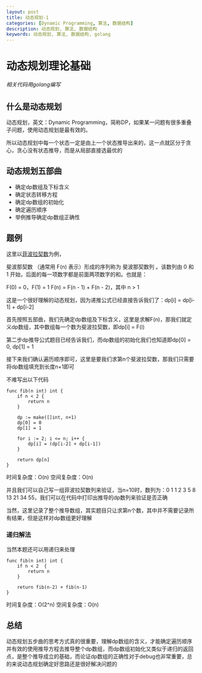 ```yaml
---
layout: post
title: 动态规划-1
categories: [Dynamic Programming, 算法, 数据结构]
description: 动态规划, 算法, 数据结构
keywords: 动态规划, 算法, 数据结构, golang
---
```


# 动态规划理论基础

###### 相关代码用golang编写


## 什么是动态规划

动态规划，英文：Dynamic Programming，简称DP，如果某一问题有很多重叠子问题，使用动态规划是最有效的。

所以动态规划中每一个状态一定是由上一个状态推导出来的，这一点就区分于贪心，贪心没有状态推导，而是从局部直接选最优的


## 动态规划五部曲

- 确定dp数组及下标含义
- 确定状态转移方程
- 确定dp数组的初始化
- 确定遍历顺序
- 举例推导确定dp数组正确性

## 题例

这里以[菲波拉契数](https://leetcode.cn/problems/fibonacci-number/)为例，

斐波那契数 （通常用 F(n) 表示）形成的序列称为 斐波那契数列 。该数列由 0 和 1 开始，后面的每一项数字都是前面两项数字的和。也就是：

F(0) = 0，F(1) = 1
F(n) = F(n - 1) + F(n - 2)，其中 n > 1

这是一个很好理解的动态规划，因为递推公式已经直接告诉我们了：dp[i] = dp[i-1] + dp[i-2]

首先按照五部曲，我们先确定dp数组及下标含义，这里是求解F(n)，那我们就定义dp数组，其中数组每一个数为斐波拉契数，即dp[i] = F(i)

第二步dp推导公式题目已经告诉我们，而dp数组的初始化我们也知道即dp[0] = 0, dp[1] = 1

接下来我们确认遍历顺序即可，这里是要我们求第n个斐波拉契数，那我们只需要将dp数组填充到长度n+1即可

不难写出以下代码

```
func fib(n int) int {
    if n < 2 {
        return n
    }

    dp := make([]int, n+1)
    dp[0] = 0
    dp[1] = 1

    for i := 2; i <= n; i++ {
        dp[i] = (dp[i-2] + dp[i-1])
    }

    return dp[n]
}
```
时间复杂度：O(n)
空间复杂度：O(n)


并且我们可以自己写一组菲波拉契数列来验证，当n=10时，数列为：0 1 1 2 3 5 8 13 21 34 55，我们可以在代码中打印出推导的dp数列来验证是否正确

当然，这里记录了整个推导数组，其实题目只让求第n个数，其中并不需要记录所有结果，但是这样对dp数组更好理解


### 递归解法

当然本题还可以用递归来处理
```
func fib(n int) int {
    if n < 2  {
        return n
    }

    return fib(n-2) + fib(n-1)
}
```

时间复杂度：O(2^n)
空间复杂度：O(n)


## 总结

动态规划五步曲的思考方式真的很重要，理解dp数组的含义，才能确定遍历顺序并有效的使用推导方程去推导整个dp数组，而dp数组初始化又类似于递归的返回点，是整个推导成立的基础，而论证dp数组的正确性对于debug也非常重要，总的来说动态规划确定好思路还是很好解决问题的